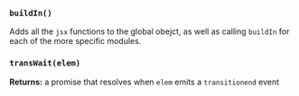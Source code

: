### `buildIn()`
Adds all the `jsx` functions to the global obejct, as well as calling `buildIn` for each of the more specific modules.

### `transWait(elem)`
**Returns:** a promise that resolves when `elem` emits a `transitionend` event
